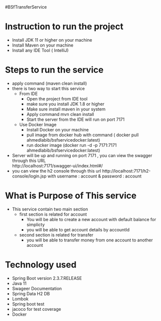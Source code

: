 #BSfTransferService
# Instruction to run the project
- Install JDK 11 or higher on your machine
- Install Maven on your machine
- Install any IDE Tool ( IntelliJ)
# Steps to run the service 
- apply command (maven clean install)
- there is two way to start this service 
  - From IDE
    - Open the project from IDE tool
    - make sure you install JDK 1.8 or higher 
    - Make sure install maven in your system 
    - Apply command mvn clean install 
    - Start the server from the IDE will run on port 7171
  - Use Docker Image 
    - Install Docker on your machine 
    - pull image from docker hub with command ( docker pull ahmedlabib/bsfservicedocker:latest)
    - run docker image (docker run -d -p 7171:7171 ahmedlabib/bsfservicedocker:latest)
- Server will be up and running on port 7171  , you can view the swagger through this URL   
  http://localhost:7171/swagger-ui/index.html#/
- you can view the h2 console through this url
  http://localhost:7171/h2-console/login.jsp
  with username : account & password : account 
# What is Purpose of This service
- This service contain two main section 
  - first section is related for account 
    - You will be able to create a new account with default balance for simplicty
    - you will be able to get account details by accountId
  - second section is related for transfer
    - you will be able to transfer money from one account to another account 
# Technology used

- Spring Boot version 2.3.7.RELEASE
- Java 11
- Swageer Documentation
- Spring Data H2 DB
- Lombok
- Spring boot test
- jacoco for test coverage 
- Docker
